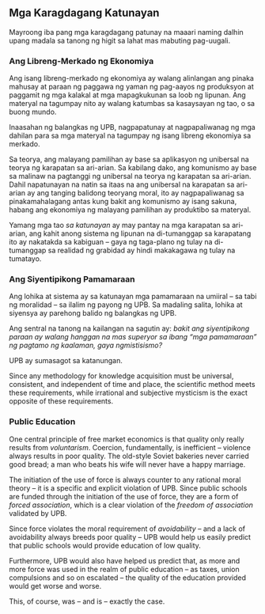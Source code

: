 ## Mga Karagdagang Katunayan

Mayroong iba pang mga karagdagang patunay na maaari naming dalhin upang madala sa tanong ng higit sa lahat mas mabuting pag-uugali.

### Ang Libreng-Merkado ng Ekonomiya

Ang isang libreng-merkado ng ekonomiya ay walang alinlangan ang pinaka mahusay at paraan ng paggawa ng yaman ng pag-aayos ng produksyon at paggamit ng mga kalakal at mga mapagkukunan sa loob ng lipunan. Ang materyal na tagumpay nito ay walang katumbas sa kasaysayan ng tao, o sa buong mundo.

Inaasahan ng balangkas ng UPB, nagpapatunay at nagpapaliwanag ng mga dahilan para sa mga materyal na tagumpay ng isang libreng ekonomiya sa merkado.

Sa teorya, ang malayang pamilihan ay base sa aplikasyon ng unibersal na teorya ng karapatan sa ari-arian. Sa kabilang dako, ang komunismo ay base sa malinaw na pagtanggi ng unibersal na teorya ng karapatan sa ari-arian. Dahil napatunayan na natin sa itaas na ang unibersal na karapatan sa ari-arian ay ang tanging balidong teoryang moral, ito ay nagpapaliwanag sa pinakamahalagang antas kung bakit ang komunismo ay isang sakuna, habang ang ekonomiya ng malayang pamilihan ay produktibo sa materyal.

Yamang mga tao *sa katunayan* ay may pantay na mga karapatan sa ari-arian, ang kahit anong sistema ng lipunan na di-tumanggap sa karapatang ito ay nakatakda sa kabiguan – gaya ng taga-plano ng tulay na di-tumanggap sa realidad ng grabidad ay hindi makakagawa ng tulay na tumatayo.

### Ang Siyentipikong Pamamaraan

Ang lohika at sistema ay sa katunayan mga pamamaraan na umiiral – sa tabi ng moralidad – sa ilalim ng payong ng UPB. Sa madaling salita, lohika at siyensya ay parehong balido ng balangkas ng UPB.

Ang sentral na tanong na kailangan na sagutin ay: *bakit ang siyentipikong paraan ay walang hanggan na mas superyor sa ibang “mga pamamaraan” ng pagtamo ng kaalaman, gaya ngmistisismo?*

UPB ay sumasagot sa katanungan.

Since any methodology for knowledge acquisition must be universal, consistent, and independent of time and place, the scientific method meets these requirements, while irrational and subjective mysticism is the exact opposite of these requirements.

### Public Education

One central principle of free market economics is that quality only really results from *voluntarism*. Coercion, fundamentally, is inefficient – violence always results in poor quality. The old-style Soviet bakeries never carried good bread; a man who beats his wife will never have a happy marriage.

The initiation of the use of force is always counter to any rational moral theory – it is a specific and explicit violation of UPB. Since public schools are funded through the initiation of the use of force, they are a form of *forced association*, which is a clear violation of the *freedom of association* validated by UPB.

Since force violates the moral requirement of *avoidability* – and a lack of avoidability always breeds poor quality – UPB would help us easily predict that public schools would provide education of low quality.

Furthermore, UPB would also have helped us predict that, as more and more force was used in the realm of public education – as taxes, union compulsions and so on escalated – the quality of the education provided would get worse and worse.

This, of course, was – and is – exactly the case.